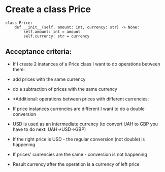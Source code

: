 # Create a class Price

```
class Price:
    def __init__(self, amount: int, currency: str) -> None:
        self.amount: int = amount
        self.currency: str = currency
```

## Acceptance criteria:

- If I create 2 instances of a Price class I want to do operations between them:

- add prices with the same currency

- do a subtraction of prices with the same currency

-	*Additional: operations between prices with different currencies:

- If price instances currencies are different I want to do a double conversion

- USD is used as an intermediate currency (to convert UAH to GBP you have to do next: UAH->USD->GBP)

- If the right price is USD - the regular conversion (not double) is happening

- If prices' currencies are the same - conversion is not happening

- Result currency after the operation is a currency of left price
